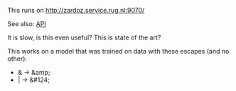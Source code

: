This runs on http://zardoz.service.rug.nl:9070/

See also: [API](https://github.com/ufal/mtmonkey/blob/master/API.md)

It is slow, is this even useful? This is state of the art?

This works on a model that was trained on data with these escapes (and
no other):

 - &amp; → &amp;amp;
 - | → &amp;#124;
